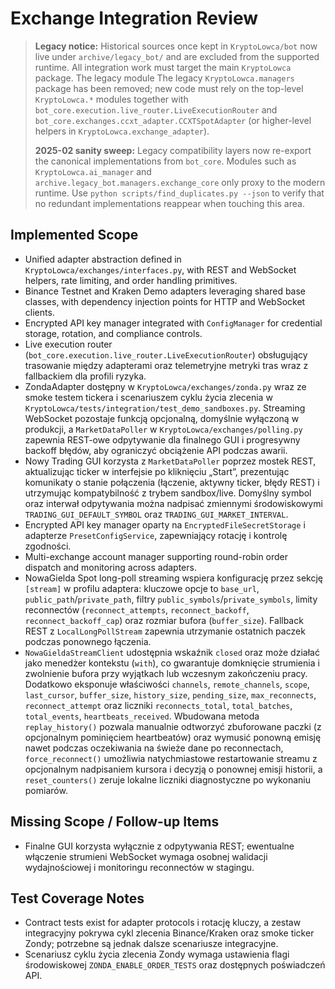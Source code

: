 # Exchange Integration Review

> **Legacy notice:** Historical sources once kept in `KryptoLowca/bot` now live under
> `archive/legacy_bot/` and are excluded from the supported runtime. All integration
> work must target the main `KryptoLowca` package. The legacy module
> The legacy `KryptoLowca.managers` package has been removed; new code must rely on
> the top-level `KryptoLowca.*` modules together with
> `bot_core.execution.live_router.LiveExecutionRouter` and
> `bot_core.exchanges.ccxt_adapter.CCXTSpotAdapter` (or higher-level helpers in
> `KryptoLowca.exchange_adapter`).
>
> **2025-02 sanity sweep:** Legacy compatibility layers now re-export the canonical
> implementations from `bot_core`.  Modules such as `KryptoLowca.ai_manager` and
> `archive.legacy_bot.managers.exchange_core` only proxy to the modern runtime.  Use
> `python scripts/find_duplicates.py --json` to verify that no redundant
> implementations reappear when touching this area.

## Implemented Scope
- Unified adapter abstraction defined in `KryptoLowca/exchanges/interfaces.py`, with REST and WebSocket helpers, rate limiting, and order handling primitives.
- Binance Testnet and Kraken Demo adapters leveraging shared base classes, with dependency injection points for HTTP and WebSocket clients.
- Encrypted API key manager integrated with `ConfigManager` for credential storage, rotation, and compliance controls.
- Live execution router (`bot_core.execution.live_router.LiveExecutionRouter`) obsługujący trasowanie między adapterami oraz telemetryjne
  metryki tras wraz z fallbackiem dla profili ryzyka.
- ZondaAdapter dostępny w `KryptoLowca/exchanges/zonda.py` wraz ze smoke testem tickera i scenariuszem cyklu życia zlecenia w `KryptoLowca/tests/integration/test_demo_sandboxes.py`. Streaming WebSocket pozostaje funkcją opcjonalną, domyślnie wyłączoną w produkcji, a `MarketDataPoller` w `KryptoLowca/exchanges/polling.py` zapewnia REST-owe odpytywanie dla finalnego GUI i progresywny backoff błędów, aby ograniczyć obciążenie API podczas awarii.
- Nowy Trading GUI korzysta z `MarketDataPoller` poprzez mostek REST, aktualizując ticker w interfejsie po kliknięciu „Start”, prezentując komunikaty o stanie połączenia (łączenie, aktywny ticker, błędy REST) i utrzymując kompatybilność z trybem sandbox/live. Domyślny symbol oraz interwał odpytywania można nadpisać zmiennymi środowiskowymi `TRADING_GUI_DEFAULT_SYMBOL` oraz `TRADING_GUI_MARKET_INTERVAL`.
- Encrypted API key manager oparty na `EncryptedFileSecretStorage` i adapterze `PresetConfigService`, zapewniający rotację i kontrolę zgodności.
- Multi-exchange account manager supporting round-robin order dispatch and monitoring across adapters.
- NowaGielda Spot long-poll streaming wspiera konfigurację przez sekcję `[stream]` w profilu adaptera: kluczowe opcje to `base_url`, `public_path`/`private_path`, filtry `public_symbols`/`private_symbols`, limity reconnectów (`reconnect_attempts`, `reconnect_backoff`, `reconnect_backoff_cap`) oraz rozmiar bufora (`buffer_size`). Fallback REST z `LocalLongPollStream` zapewnia utrzymanie ostatnich paczek podczas ponownego łączenia.
- `NowaGieldaStreamClient` udostępnia wskaźnik `closed` oraz może działać jako menedżer kontekstu (`with`), co gwarantuje domknięcie strumienia i zwolnienie bufora przy wyjątkach lub wczesnym zakończeniu pracy. Dodatkowo eksponuje właściwości `channels`, `remote_channels`, `scope`, `last_cursor`, `buffer_size`, `history_size`, `pending_size`, `max_reconnects`, `reconnect_attempt` oraz liczniki `reconnects_total`, `total_batches`, `total_events`, `heartbeats_received`. Wbudowana metoda `replay_history()` pozwala manualnie odtworzyć zbuforowane paczki (z opcjonalnym pominięciem heartbeatów) oraz wymusić ponowną emisję nawet podczas oczekiwania na świeże dane po reconnectach, `force_reconnect()` umożliwia natychmiastowe restartowanie streamu z opcjonalnym nadpisaniem kursora i decyzją o ponownej emisji historii, a `reset_counters()` zeruje lokalne liczniki diagnostyczne po wykonaniu pomiarów.

## Missing Scope / Follow-up Items
- Finalne GUI korzysta wyłącznie z odpytywania REST; ewentualne włączenie strumieni WebSocket wymaga osobnej walidacji wydajnościowej i monitoringu reconnectów w stagingu.

## Test Coverage Notes
- Contract tests exist for adapter protocols i rotację kluczy, a zestaw integracyjny pokrywa cykl zlecenia Binance/Kraken oraz smoke ticker Zondy; potrzebne są jednak dalsze scenariusze integracyjne.
- Scenariusz cyklu życia zlecenia Zondy wymaga ustawienia flagi środowiskowej `ZONDA_ENABLE_ORDER_TESTS` oraz dostępnych poświadczeń API.

